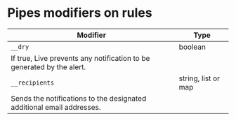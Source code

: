 # Pipes modifiers on rules

| Modifier                                                              | Type                |
| --------------------------------------------------------------------- | ------------------- |
| `__dry`                                                               | boolean             |
| If true, Live prevents any notification to be generated by the alert. |                     |
| `__recipients`                                                        | string, list or map |
| Sends the notifications to the designated additional email addresses. |                     |

